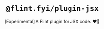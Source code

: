 <h1 align="center"><code>@flint.fyi/plugin-jsx</code></h1>

<p align="center">
	[Experimental] A Flint plugin for JSX code.
	❤️‍🔥
</p>
